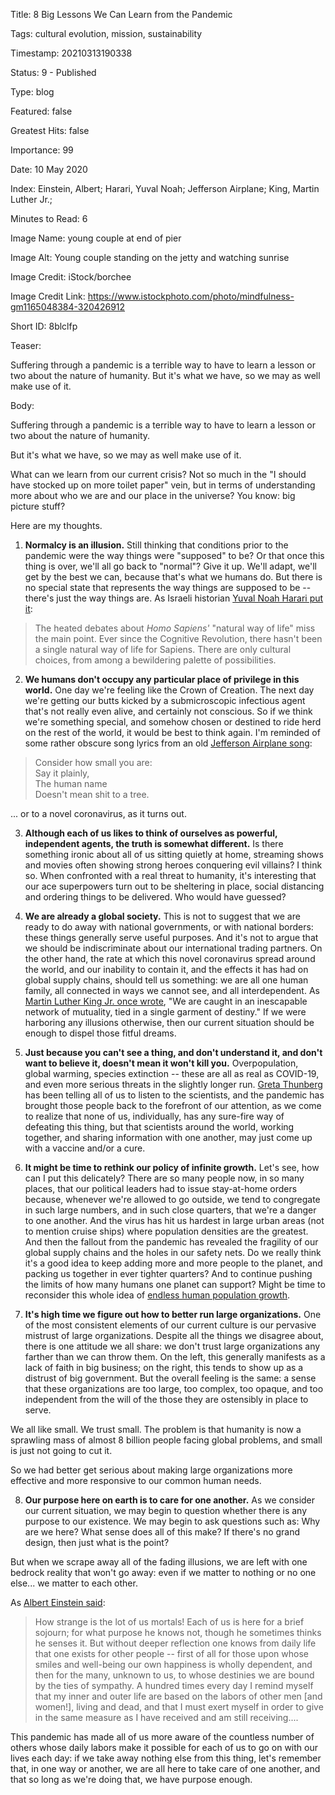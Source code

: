 Title:  8 Big Lessons We Can Learn from the Pandemic

Tags:   cultural evolution, mission, sustainability

Timestamp: 20210313190338

Status: 9 - Published

Type:   blog

Featured: false

Greatest Hits: false

Importance: 99

Date:   10 May 2020

Index:  Einstein, Albert; Harari, Yuval Noah; Jefferson Airplane; King, Martin Luther Jr.; 

Minutes to Read: 6

Image Name: young couple at end of pier

Image Alt: Young couple standing on the jetty and watching sunrise

Image Credit: iStock/borchee

Image Credit Link: https://www.istockphoto.com/photo/mindfulness-gm1165048384-320426912

Short ID: 8blclfp

Teaser:

Suffering through a pandemic is a terrible way to have to learn a lesson or two about the nature of humanity. But it's what we have, so we may as well make use of it.


Body:

Suffering through a pandemic is a terrible way to have to learn a lesson or two about the nature of humanity. 

But it's what we have, so we may as well make use of it. 

What can we learn from our current crisis? Not so much in the "I should have stocked up on more toilet paper" vein, but in terms of understanding more about who we are and our place in the universe? You know: big picture stuff?

Here are my thoughts. 

1) **Normalcy is an illusion.** Still thinking that conditions prior to the pandemic were the way things were "supposed" to be? Or that once this thing is over, we'll all go back to "normal"? Give it up. We'll adapt, we'll get by the best we can, because that's what we humans do. But there is no special state that represents the way things are supposed to be -- there's just the way things are. As Israeli historian [Yuval Noah Harari put it][ynh]:

> The heated debates about *Homo Sapiens'* "natural way of life" miss the main point. Ever since the Cognitive Revolution, there hasn't been a single natural way of life for Sapiens. There are only cultural choices, from among a bewildering palette of possibilities. 

2) **We humans don't occupy any particular place of privilege in this world.** One day we're feeling like the Crown of Creation. The next day we're getting our butts kicked by a submicroscopic infectious agent that's not really even alive, and certainly not conscious. So if we think we're something special, and somehow chosen or destined to ride herd on the rest of the world, it would be best to think again. I'm reminded of some rather obscure song lyrics from an old [Jefferson Airplane song][ebd]:

> Consider how small you are:   
> Say it plainly,   
> The human name   
> Doesn't mean shit to a tree. 

... or to a novel coronavirus, as it turns out. 

3) **Although each of us likes to think of ourselves as powerful, independent agents, the truth is somewhat different.** Is there something ironic about all of us sitting quietly at home, streaming shows and movies often showing strong heroes conquering evil villains? I think so. When confronted with a real threat to humanity, it's interesting that our ace superpowers turn out to be sheltering in place, social distancing and ordering things to be delivered. Who would have guessed?  

4) **We are already a global society.** This is not to suggest that we are ready to do away with national governments, or with national borders: these things generally serve useful purposes. And it's not to argue that we should be indiscriminate about our international trading partners. On the other hand, the rate at which this novel coronavirus spread around the world, and our inability to contain it, and the effects it has had on global supply chains, should tell us something: we are all one human family, all connected in ways we cannot see, and all interdependent. As [Martin Luther King Jr. once wrote][mlk], "We are caught in an inescapable network of mutuality, tied in a single garment of destiny." If we were harboring any illusions otherwise, then our current situation should be enough to dispel those fitful dreams.   

5) **Just because you can't see a thing, and don't understand it, and don't want to believe it, doesn't mean it won't kill you.** Overpopulation, global warming, species extinction -- these are all as real as COVID-19, and even more serious threats in the slightly longer run. [Greta Thunberg][gt] has been telling all of us to listen to the scientists, and the pandemic has brought those people back to the forefront of our attention, as we come to realize that none of us, individually, has any sure-fire way of defeating this thing, but that scientists around the world, working together, and sharing information with one another, may just come up with a vaccine and/or a cure.    

6) **It might be time to rethink our policy of infinite growth.** Let's see, how can I put this delicately? There are so many people now, in so many places, that our political leaders had to issue stay-at-home orders because, whenever we're allowed to go outside, we tend to congregate in such large numbers, and in such close quarters, that we're a danger to one another. And the virus has hit us hardest in large urban areas (not to mention cruise ships) where population densities are the greatest. And then the fallout from the pandemic has revealed the fragility of our global supply chains and the holes in our safety nets. Do we really think it's a good idea to keep adding more and more people to the planet, and packing us together in ever tighter quarters? And to continue pushing the limits of how many humans one planet can support? Might be time to reconsider this whole idea of [endless human population growth][pop].

7) **It's high time we figure out how to better run large organizations.** One of the most consistent elements of our current culture is our pervasive mistrust of large organizations. Despite all the things we disagree about, there is one attitude we all share: we don't trust large organizations any farther than we can throw them. On the left, this generally manifests as a lack of faith in big business; on the right, this tends to show up as a distrust of big government. But the overall feeling is the same: a sense that these organizations are too large, too complex, too opaque, and too independent from the will of the those they are ostensibly in place to serve.  

We all like small. We trust small. The problem is that humanity is now a sprawling mass of almost 8 billion people facing global problems, and small is just not going to cut it. 

So we had better get serious about making large organizations more effective and more responsive to our common human needs. 

8) **Our purpose here on earth is to care for one another.** As we consider our current situation, we may begin to question whether there is any purpose to our existence. We may begin to ask questions such as: Why are we here? What sense does all of this make? If there's no grand design, then just what is the point?  

But when we scrape away all of the fading illusions, we are left with one bedrock reality that won't go away: even if we matter to nothing or no one else... we matter to each other. 

As [Albert Einstein said][ae2]: 

> How strange is the lot of us mortals! Each of us is here for a brief sojourn; for what purpose he knows not, though he sometimes thinks he senses it. But without deeper reflection one knows from daily life that one exists for other people -- first of all for those upon whose smiles and well-being our own happiness is wholly dependent, and then for the many, unknown to us, to whose destinies we are bound by the ties of sympathy. A hundred times every day I remind myself that my inner and outer life are based on the labors of other men [and women!], living and dead, and that I must exert myself in order to give in the same measure as I have received and am still receiving....

This pandemic has made all of us more aware of the countless number of others whose daily labors make it possible for each of us to go on with our lives each day: if we take away nothing else from this thing, let's remember that, in one way or another, we are all here to take care of one another, and that so long as we're doing that, we have purpose enough.  

[ae1]: https://en.wikipedia.org/wiki/Albert_Einstein

[ae2]: https://history.aip.org/history/exhibits/einstein/essay.htm

[ebd]: https://music.apple.com/us/album/eskimo-blue-day/271664884?i=271664893

[gt]: https://www.theguardian.com/us-news/2019/sep/18/greta-thunberg-testimony-congress-climate-change-action

[mlk]: https://abacus.bates.edu/admin/offices/dos/mlk/letter.html

[pop]: https://www.worldometers.info/world-population/

[ynh]: https://practopian.org/quotes-by-author/yuval-noah-harari.html

